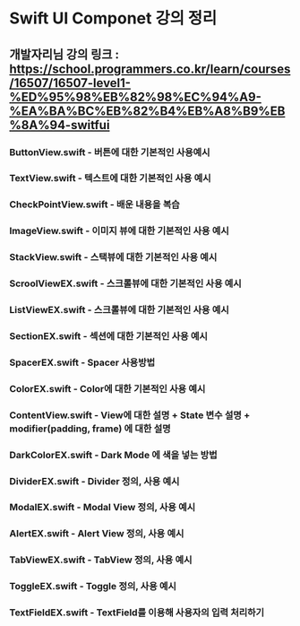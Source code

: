 # Swift UI Componet 강의 정리  

## 개발자리님 강의 링크 : <https://school.programmers.co.kr/learn/courses/16507/16507-level1-%ED%95%98%EB%82%98%EC%94%A9-%EA%BA%BC%EB%82%B4%EB%A8%B9%EB%8A%94-switfui>

### ButtonView.swift - 버튼에 대한 기본적인 사용예시

### TextView.swift - 텍스트에 대한 기본적인 사용 예시

### CheckPointView.swift - 배운 내용을 복습

### ImageView.swift - 이미지 뷰에 대한 기본적인 사용 예시

### StackView.swift - 스택뷰에 대한 기본적인 사용 예시

### ScroolViewEX.swift - 스크롤뷰에 대한 기본적인 사용 예시

### ListViewEX.swift - 스크롤뷰에 대한 기본적인 사용 예시

### SectionEX.swift - 섹션에 대한 기본적인 사용 예시

### SpacerEX.swift - Spacer 사용방법

### ColorEX.swift - Color에 대한 기본적인 사용 예시

### ContentView.swift - View에 대한 설명 + State 변수 설명 + modifier(padding, frame) 에 대한 설명

### DarkColorEX.swift - Dark Mode 에 색을 넣는 방법

### DividerEX.swift - Divider 정의, 사용 예시

### ModalEX.swift - Modal View 정의, 사용 예시

### AlertEX.swift - Alert View 정의, 사용 예시

### TabViewEX.swift - TabView 정의, 사용 예시

### ToggleEX.swift - Toggle 정의, 사용 예시

### TextFieldEX.swift - TextField를 이용해 사용자의 입력 처리하기